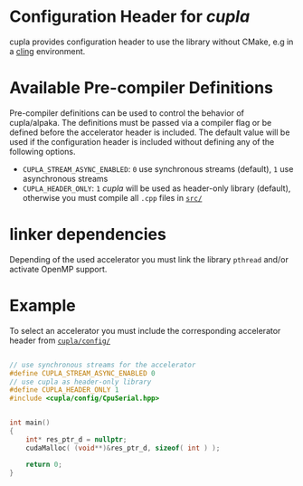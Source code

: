 Configuration Header for *cupla*
=============================

cupla provides configuration header to use the library without CMake, e.g in a [cling](https://github.com/root-project/cling) environment.


Available Pre-compiler Definitions 
=================================

Pre-compiler definitions can be used to control the behavior of cupla/alpaka.
The definitions must be passed via a compiler flag or be defined before the accelerator header is included.
The default value will be used if the configuration header is included without defining any of the following options.

- `CUPLA_STREAM_ASYNC_ENABLED`: `0` use synchronous streams (default), `1` use asynchronous streams
- `CUPLA_HEADER_ONLY`: `1` *cupla* will be used as header-only library (default), otherwise you must compile all `.cpp` files in [`src/`](https://github.com/alpaka-group/cupla/tree/master/src)


linker dependencies
===================

Depending of the used accelerator you must link the library `pthread` and/or activate OpenMP support.


Example
=======

To select an accelerator you must include the corresponding accelerator header from [`cupla/config/`](https://github.com/alpaka-group/cupla/tree/dev/include/cupla/config)


```C++

// use synchronous streams for the accelerator
#define CUPLA_STREAM_ASYNC_ENABLED 0
// use cupla as header-only library
#define CUPLA_HEADER_ONLY 1
#include <cupla/config/CpuSerial.hpp>


int main()
{
    int* res_ptr_d = nullptr;
    cudaMalloc( (void**)&res_ptr_d, sizeof( int ) );

    return 0;
}
```
